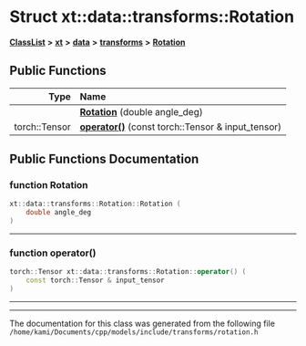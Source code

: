 

# Struct xt::data::transforms::Rotation



[**ClassList**](annotated.md) **>** [**xt**](namespacext.md) **>** [**data**](namespacext_1_1data.md) **>** [**transforms**](namespacext_1_1data_1_1transforms.md) **>** [**Rotation**](structxt_1_1data_1_1transforms_1_1Rotation.md)










































## Public Functions

| Type | Name |
| ---: | :--- |
|   | [**Rotation**](#function-rotation) (double angle\_deg) <br> |
|  torch::Tensor | [**operator()**](#function-operator()) (const torch::Tensor & input\_tensor) <br> |




























## Public Functions Documentation




### function Rotation 

```C++
xt::data::transforms::Rotation::Rotation (
    double angle_deg
) 
```




<hr>



### function operator() 

```C++
torch::Tensor xt::data::transforms::Rotation::operator() (
    const torch::Tensor & input_tensor
) 
```




<hr>

------------------------------
The documentation for this class was generated from the following file `/home/kami/Documents/cpp/models/include/transforms/rotation.h`


